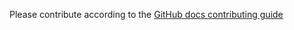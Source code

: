 Please contribute according to the [GitHub docs contributing guide](https://github.com/github/docs/blob/9c3c2aa8a70edca47c5e56a2fff75d6eff8512b4/.github/CONTRIBUTING.md)
